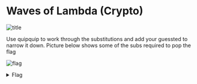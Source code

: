 # Waves of Lambda (Crypto)

![title](images/flag.png)

Use quipquip to work through the substitutions and add your guessted to narrow it down. Picture below shows some of the subs required to pop the flag

![flag](images/flag.png)

<details>
	<summary>Flag</summary>

picoCTF{frequency_is_c_over_lambda_marsbwpopr}
</details>
